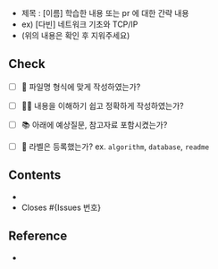 - 제목 : [이름] 학습한 내용 또는 pr 에 대한 간략 내용
- ex) [다빈] 네트워크 기초와 TCP/IP
- (위의 내용은 확인 후 지워주세요)


## Check

- [ ] 👀 파일명 형식에 맞게 작성하였는가?
- [ ] 🙆🏻 내용을 이해하기 쉽고 정확하게 작성하였는가?
- [ ] 📚 아래에 예상질문, 참고자료 포함시켰는가?
- [ ] 🔖 라벨은 등록했는가? ex. `algorithm`, `database`, `readme`


## Contents

- 
- Closes #{Issues 번호}

## Reference

- 